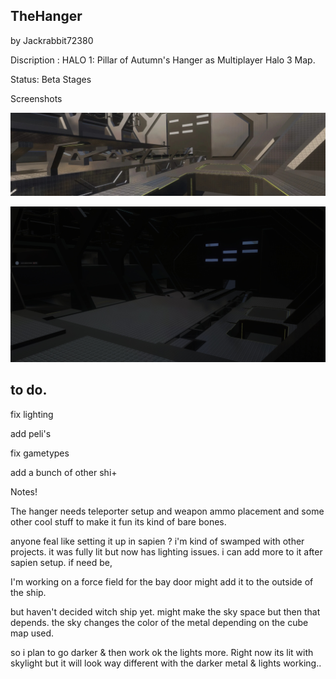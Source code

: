 ## TheHanger

by Jackrabbit72380

Discription : HALO 1: Pillar of Autumn's Hanger as Multiplayer Halo 3 Map.

Status: Beta Stages

Screenshots

![Screenshot](https://github.com/jackrabbit72380/Ho4kmmm/blob/master/common/H3EK/tags/levels/multi/thehanger/previews/preview0.jpg)

![Screenshot](https://github.com/jackrabbit72380/Ho4kmmm/blob/master/common/H3EK/tags/levels/multi/thehanger/previews/preview.jpg)

## to do.

fix lighting

add peli's

fix gametypes

add a bunch of other shi+

Notes!

The hanger needs teleporter setup and weapon ammo placement and some other cool stuff to make it fun its kind of bare bones.

anyone feal like setting it up in sapien ? i'm kind of swamped with other projects. it was fully lit but now has lighting issues. i can add more to it after sapien setup. if need be,

I'm working on a force field for the bay door might add it to the outside of the ship.

but haven't decided witch ship yet. might make the sky space but then that depends. the sky changes the color of the metal depending on the cube map used.

so i plan to go darker & then work ok the lights more. Right now its lit with skylight but it will look way different with the darker metal & lights working.. 
